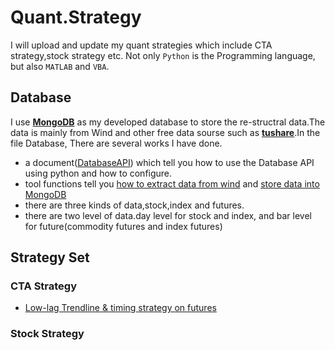 # Quant.Strategy
I will upload and update my quant strategies which include CTA strategy,stock strategy etc. Not only `Python` is the Programming language, but also `MATLAB` and `VBA`.
## Database
I use [**MongoDB**](https://www.mongodb.com/) as my developed database to store the re-structral data.The data is mainly from Wind and other free data sourse such as [**tushare**](https://github.com/waditu/tushare).In the file Database, There are several works I have done.
 
   * a document([DatabaseAPI](./database/DatabaseAPI.pdf)) which tell you how to use the Database API using python and how to configure.
   * tool functions tell you [how to extract data from wind](./database/DataReaderFromWind.py) and [store data into MongoDB](./database/insertData2Mongo.py)
   * there are three kinds of data,stock,index and futures.
   * there are two level of data.day level for stock and index, and bar level for future(commodity futures and index futures)
## Strategy Set
### CTA Strategy

* [Low-lag Trendline &  timing strategy on futures](./CTA/Low-lag-Trendline)

### Stock Strategy